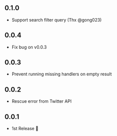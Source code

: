 ## 0.1.0
- Support search filter query (Thx @gong023)

## 0.0.4
- Fix bug on v0.0.3

## 0.0.3
- Prevent running missing handlers on empty result

## 0.0.2
- Rescue error from Twitter API

## 0.0.1
- 1st Release :tada:
